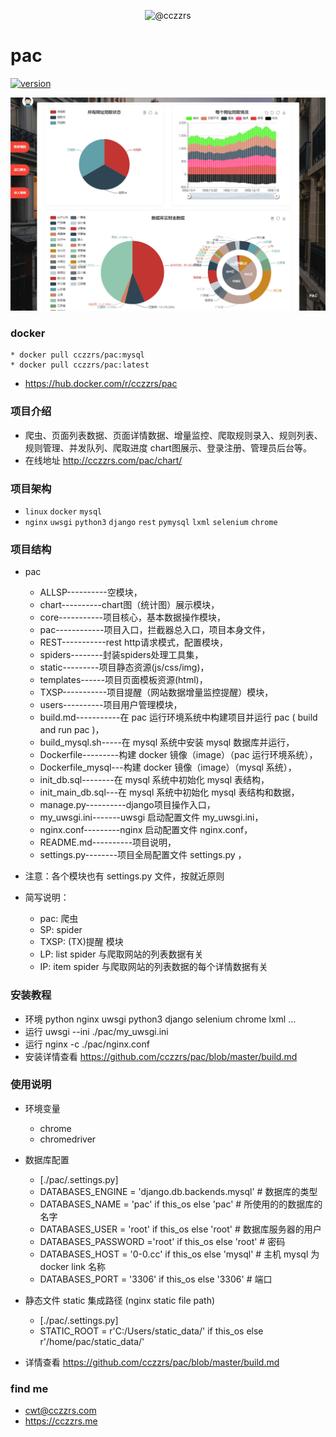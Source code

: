 
<p align="center">
    <img alt="@cczzrs" class="avatar float-left mr-1" src="https://avatars1.githubusercontent.com/u/39689748?s=460&v=4" height="158" width="158">
</p>

# pac #

[![version](https://img.shields.io/badge/release-0.1.2-lightgrey.svg)](https://github.com/cczzrs/pac)

![有图](https://github.com/cczzrs/pac/blob/master/PAC_chart.png?raw=true)

### docker ###
    * docker pull cczzrs/pac:mysql
    * docker pull cczzrs/pac:latest
 * https://hub.docker.com/r/cczzrs/pac

### 项目介绍 ###
 * 爬虫、页面列表数据、页面详情数据、增量监控、爬取规则录入、规则列表、规则管理、并发队列、爬取进度 chart图展示、登录注册、管理员后台等。
 * 在线地址 http://cczzrs.com/pac/chart/


### 项目架构 ###
 * `linux` `docker` `mysql`
 * `nginx` `uwsgi` `python3` `django` `rest` `pymysql` `lxml` `selenium` `chrome`

### 项目结构 ###
 * pac
     * ALLSP----------空模块，
     * chart----------chart图（统计图）展示模块，
     * core-----------项目核心，基本数据操作模块，
     * pac------------项目入口，拦截器总入口，项目本身文件，
     * REST-----------rest http请求模式，配置模块，
     * spiders--------封装spiders处理工具集，
     * static---------项目静态资源(js/css/img)，
     * templates------项目页面模板资源(html)，
     * TXSP-----------项目提醒（网站数据增量监控提醒）模块，
     * users----------项目用户管理模块，
     * build.md-----------在 pac 运行环境系统中构建项目并运行 pac ( build and run pac )，
     * build_mysql.sh-----在 mysql 系统中安装 mysql 数据库并运行，
     * Dockerfile---------构建 docker 镜像（image）（pac 运行环境系统），
     * Dockerfile_mysql---构建 docker 镜像（image）（mysql 系统），
     * init_db.sql--------在 mysql 系统中初始化 mysql 表结构，
     * init_main_db.sql---在 mysql 系统中初始化 mysql 表结构和数据，
     * manage.py----------django项目操作入口，
     * my_uwsgi.ini-------uwsgi 启动配置文件 my_uwsgi.ini，
     * nginx.conf---------nginx 启动配置文件 nginx.conf，
     * README.md----------项目说明，
     * settings.py--------项目全局配置文件 settings.py ，

 * 注意：各个模块也有 settings.py 文件，按就近原则
 
 * 简写说明：
     * pac: 爬虫
     * SP: spider
     * TXSP: (TX)提醒 模块
     * LP: list spider 与爬取网站的列表数据有关
     * IP: item spider 与爬取网站的列表数据的每个详情数据有关

### 安装教程 ###

 * 环境 python nginx uwsgi python3 django selenium chrome lxml ...
 * 运行 uwsgi --ini ./pac/my_uwsgi.ini
 * 运行 nginx -c ./pac/nginx.conf
 * 安装详情查看 https://github.com/cczzrs/pac/blob/master/build.md


### 使用说明 ###

 * 环境变量
    * chrome
    * chromedriver

 * 数据库配置
    * [./pac/.settings.py]
    * DATABASES_ENGINE =  'django.db.backends.mysql'  # 数据库的类型
    * DATABASES_NAME =    'pac'       if this_os else 'pac'              # 所使用的的数据库的名字
    * DATABASES_USER =    'root'      if this_os else 'root'             # 数据库服务器的用户
    * DATABASES_PASSWORD ='root'      if this_os else 'root'             # 密码
    * DATABASES_HOST =    '0-0.cc'    if this_os else 'mysql'            # 主机 mysql 为 docker link 名称
    * DATABASES_PORT =    '3306'      if this_os else '3306'             # 端口

 * 静态文件 static 集成路径 (nginx static file path)
    * [./pac/.settings.py]
    * STATIC_ROOT = r'C:/Users/static_data/' if this_os else r'/home/pac/static_data/'

 * 详情查看 https://github.com/cczzrs/pac/blob/master/build.md


### find me ###
 * cwt@cczzrs.com
 * https://cczzrs.me
